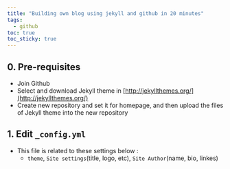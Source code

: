 ```yaml
---
title: "Building own blog using jekyll and github in 20 minutes"
tags:
  - github
toc: true
toc_sticky: true
---
```


## 0. Pre-requisites
 - Join Github
 - Select and download Jekyll theme in [http://jekyllthemes.org/](http://jekyllthemes.org/)
 - Create new repository and set it for homepage, and then upload the files of Jekyll theme into the new repository

## 1. Edit `_config.yml`
 - This file is related to these settings below :
   * `theme`, `Site settings`(title, logo, etc), `Site Author`(name, bio, linkes)
